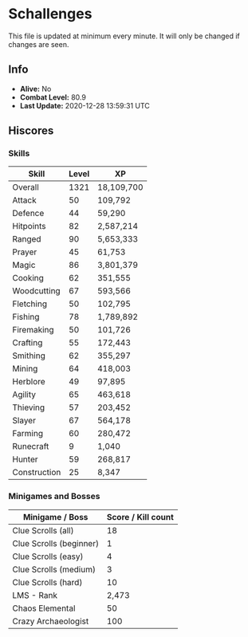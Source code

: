 # Schallenges

This file is updated at minimum every minute. It will only be changed if changes are seen.

## Info

 - **Alive:** No
 - **Combat Level:** 80.9
 - **Last Update:** 2020-12-28 13:59:31 UTC

## Hiscores

### Skills

| Skill | Level | XP |
|--|--|--|
| Overall | 1321 | 18,109,700 |
| Attack | 50 | 109,792 |
| Defence | 44 | 59,290 |
| Hitpoints | 82 | 2,587,214 |
| Ranged | 90 | 5,653,333 |
| Prayer | 45 | 61,753 |
| Magic | 86 | 3,801,379 |
| Cooking | 62 | 351,555 |
| Woodcutting | 67 | 593,566 |
| Fletching | 50 | 102,795 |
| Fishing | 78 | 1,789,892 |
| Firemaking | 50 | 101,726 |
| Crafting | 55 | 172,443 |
| Smithing | 62 | 355,297 |
| Mining | 64 | 418,003 |
| Herblore | 49 | 97,895 |
| Agility | 65 | 463,618 |
| Thieving | 57 | 203,452 |
| Slayer | 67 | 564,178 |
| Farming | 60 | 280,472 |
| Runecraft | 9 | 1,040 |
| Hunter | 59 | 268,817 |
| Construction | 25 | 8,347 |

### Minigames and Bosses

| Minigame / Boss | Score / Kill count |
|--|--|
| Clue Scrolls (all) | 18 |
| Clue Scrolls (beginner) | 1 |
| Clue Scrolls (easy) | 4 |
| Clue Scrolls (medium) | 3 |
| Clue Scrolls (hard) | 10 |
| LMS - Rank | 2,473 |
| Chaos Elemental | 50 |
| Crazy Archaeologist | 100 |
